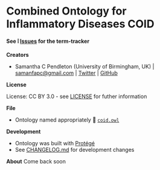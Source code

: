 # Combined Ontology for Inflammatory Diseases **COID**

#### See :grey_exclamation: [Issues](https://github.com/sap218/coid/issues)  for the term-tracker

**Creators**

* Samantha C Pendleton (University of Birmingham, UK) | [samanfapc@gmail.com](mailto:samanfapc@gmail.com) | [Twitter](https://twitter.com/sap218) | [GitHub](https://github.com/sap218)

**License**

License: CC BY 3.0 - see [LICENSE](https://github.com/sap218/coid/blob/master/LICENSE.md) for futher information

**File**

* Ontology named appropriately :page_facing_up: [`coid.owl`](https://github.com/sap218/coid/blob/master/coid.owl) 

**Development**

* Ontology was built with [Protégé](https://protege.stanford.edu/)
* See [CHANGELOG.md](https://github.com/sap218/coid/blob/master/CHANGELOG.md) for development changes

**About**
Come back soon
